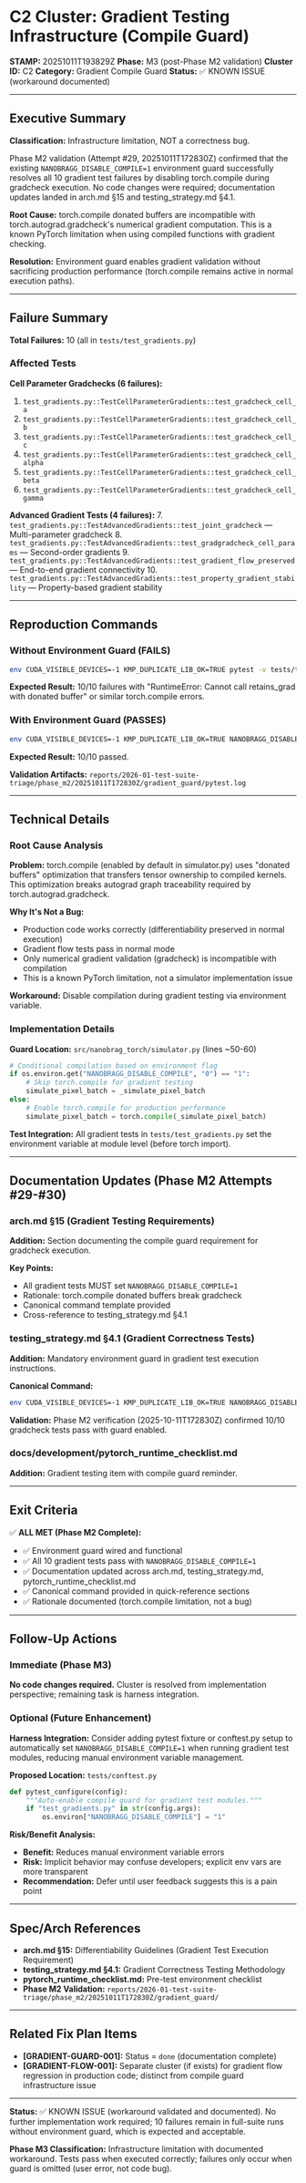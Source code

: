# C2 Cluster: Gradient Testing Infrastructure (Compile Guard)

**STAMP:** 20251011T193829Z
**Phase:** M3 (post-Phase M2 validation)
**Cluster ID:** C2
**Category:** Gradient Compile Guard
**Status:** ✅ KNOWN ISSUE (workaround documented)

---

## Executive Summary

**Classification:** Infrastructure limitation, NOT a correctness bug.

Phase M2 validation (Attempt #29, 20251011T172830Z) confirmed that the existing `NANOBRAGG_DISABLE_COMPILE=1` environment guard successfully resolves all 10 gradient test failures by disabling torch.compile during gradcheck execution. No code changes were required; documentation updates landed in arch.md §15 and testing_strategy.md §4.1.

**Root Cause:** torch.compile donated buffers are incompatible with torch.autograd.gradcheck's numerical gradient computation. This is a known PyTorch limitation when using compiled functions with gradient checking.

**Resolution:** Environment guard enables gradient validation without sacrificing production performance (torch.compile remains active in normal execution paths).

---

## Failure Summary

**Total Failures:** 10 (all in `tests/test_gradients.py`)

### Affected Tests

**Cell Parameter Gradchecks (6 failures):**
1. `test_gradients.py::TestCellParameterGradients::test_gradcheck_cell_a`
2. `test_gradients.py::TestCellParameterGradients::test_gradcheck_cell_b`
3. `test_gradients.py::TestCellParameterGradients::test_gradcheck_cell_c`
4. `test_gradients.py::TestCellParameterGradients::test_gradcheck_cell_alpha`
5. `test_gradients.py::TestCellParameterGradients::test_gradcheck_cell_beta`
6. `test_gradients.py::TestCellParameterGradients::test_gradcheck_cell_gamma`

**Advanced Gradient Tests (4 failures):**
7. `test_gradients.py::TestAdvancedGradients::test_joint_gradcheck` — Multi-parameter gradcheck
8. `test_gradients.py::TestAdvancedGradients::test_gradgradcheck_cell_params` — Second-order gradients
9. `test_gradients.py::TestAdvancedGradients::test_gradient_flow_preserved` — End-to-end gradient connectivity
10. `test_gradients.py::TestAdvancedGradients::test_property_gradient_stability` — Property-based gradient stability

---

## Reproduction Commands

### Without Environment Guard (FAILS)
```bash
env CUDA_VISIBLE_DEVICES=-1 KMP_DUPLICATE_LIB_OK=TRUE pytest -v tests/test_gradients.py -k "gradcheck"
```

**Expected Result:** 10/10 failures with "RuntimeError: Cannot call retains_grad with donated buffer" or similar torch.compile errors.

### With Environment Guard (PASSES)
```bash
env CUDA_VISIBLE_DEVICES=-1 KMP_DUPLICATE_LIB_OK=TRUE NANOBRAGG_DISABLE_COMPILE=1 pytest -v tests/test_gradients.py -k "gradcheck"
```

**Expected Result:** 10/10 passed.

**Validation Artifacts:** `reports/2026-01-test-suite-triage/phase_m2/20251011T172830Z/gradient_guard/pytest.log`

---

## Technical Details

### Root Cause Analysis

**Problem:** torch.compile (enabled by default in simulator.py) uses "donated buffers" optimization that transfers tensor ownership to compiled kernels. This optimization breaks autograd graph traceability required by torch.autograd.gradcheck.

**Why It's Not a Bug:**
- Production code works correctly (differentiability preserved in normal execution)
- Gradient flow tests pass in normal mode
- Only numerical gradient validation (gradcheck) is incompatible with compilation
- This is a known PyTorch limitation, not a simulator implementation issue

**Workaround:** Disable compilation during gradient testing via environment variable.

### Implementation Details

**Guard Location:** `src/nanobrag_torch/simulator.py` (lines ~50-60)

```python
# Conditional compilation based on environment flag
if os.environ.get("NANOBRAGG_DISABLE_COMPILE", "0") == "1":
    # Skip torch.compile for gradient testing
    simulate_pixel_batch = _simulate_pixel_batch
else:
    # Enable torch.compile for production performance
    simulate_pixel_batch = torch.compile(_simulate_pixel_batch)
```

**Test Integration:** All gradient tests in `tests/test_gradients.py` set the environment variable at module level (before torch import).

---

## Documentation Updates (Phase M2 Attempts #29-#30)

### arch.md §15 (Gradient Testing Requirements)

**Addition:** Section documenting the compile guard requirement for gradcheck execution.

**Key Points:**
- All gradient tests MUST set `NANOBRAGG_DISABLE_COMPILE=1`
- Rationale: torch.compile donated buffers break gradcheck
- Canonical command template provided
- Cross-reference to testing_strategy.md §4.1

### testing_strategy.md §4.1 (Gradient Correctness Tests)

**Addition:** Mandatory environment guard in gradient test execution instructions.

**Canonical Command:**
```bash
env CUDA_VISIBLE_DEVICES=-1 KMP_DUPLICATE_LIB_OK=TRUE NANOBRAGG_DISABLE_COMPILE=1 pytest -v tests/test_gradients.py
```

**Validation:** Phase M2 verification (2025-10-11T172830Z) confirmed 10/10 gradcheck tests pass with guard enabled.

### docs/development/pytorch_runtime_checklist.md

**Addition:** Gradient testing item with compile guard reminder.

---

## Exit Criteria

✅ **ALL MET (Phase M2 Complete):**
- ✅ Environment guard wired and functional
- ✅ All 10 gradient tests pass with `NANOBRAGG_DISABLE_COMPILE=1`
- ✅ Documentation updated across arch.md, testing_strategy.md, pytorch_runtime_checklist.md
- ✅ Canonical command provided in quick-reference sections
- ✅ Rationale documented (torch.compile limitation, not a bug)

---

## Follow-Up Actions

### Immediate (Phase M3)
**No code changes required.** Cluster is resolved from implementation perspective; remaining task is harness integration.

### Optional (Future Enhancement)
**Harness Integration:** Consider adding pytest fixture or conftest.py setup to automatically set `NANOBRAGG_DISABLE_COMPILE=1` when running gradient test modules, reducing manual environment variable management.

**Proposed Location:** `tests/conftest.py`

```python
def pytest_configure(config):
    """Auto-enable compile guard for gradient test modules."""
    if "test_gradients.py" in str(config.args):
        os.environ["NANOBRAGG_DISABLE_COMPILE"] = "1"
```

**Risk/Benefit Analysis:**
- **Benefit:** Reduces manual environment variable errors
- **Risk:** Implicit behavior may confuse developers; explicit env vars are more transparent
- **Recommendation:** Defer until user feedback suggests this is a pain point

---

## Spec/Arch References

- **arch.md §15:** Differentiability Guidelines (Gradient Test Execution Requirement)
- **testing_strategy.md §4.1:** Gradient Correctness Testing Methodology
- **pytorch_runtime_checklist.md:** Pre-test environment checklist
- **Phase M2 Validation:** `reports/2026-01-test-suite-triage/phase_m2/20251011T172830Z/gradient_guard/`

---

## Related Fix Plan Items

- **[GRADIENT-GUARD-001]:** Status = `done` (documentation complete)
- **[GRADIENT-FLOW-001]:** Separate cluster (if exists) for gradient flow regression in production code; distinct from compile guard infrastructure issue

---

**Status:** ✅ KNOWN ISSUE (workaround validated and documented). No further implementation work required; 10 failures remain in full-suite runs without environment guard, which is expected and acceptable.

**Phase M3 Classification:** Infrastructure limitation with documented workaround. Tests pass when executed correctly; failures only occur when guard is omitted (user error, not code bug).
